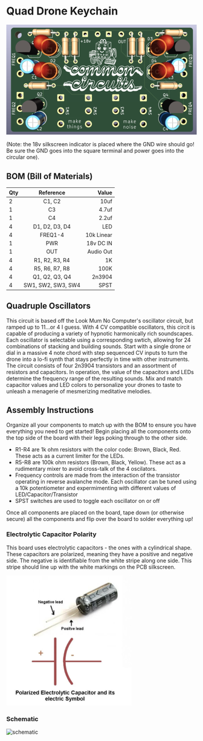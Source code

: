 # Quad Drone Keychain



![CKACB](https://github.com/ohkeif/circuits/blob/main/Common_Circuits/Quad_Drone_2025/Quad_Drone/images/pcb.png)

(Note: the 18v silkscreen indicator is placed where the GND wire should go! Be sure the GND goes into the square terminal and power goes into the circular one).



## BOM (Bill of Materials)

| Qty              | Reference | Value |
| :---------------- | :------: | ----: |
| 2	|C1, C2	             | 10uf|
|1	|C3|	4.7uf|
|1	|C4	|2.2uf|
|4	|D1, D2, D3, D4	|LED|
|4	|FREQ1-4|	10k Linear|
|1	|PWR	|18v DC IN|
|1	|OUT	|Audio Out
|4	|R1, R2, R3, R4	|1K|
|4	|R5, R6, R7, R8	|100K|
|4	|Q1, Q2, Q3, Q4	|2n3904|
|4	|SW1, SW2, SW3, SW4	|SPST|


## Quadruple Oscillators

This circuit is based off the Look Mum No Computer's oscillator circuit, but ramped up to 11...or 4 I guess. With 4 CV compatible oscillators, this circit is capable of producing a variety of hypnotic harmonically rich soundscapes. Each oscillator is selectable using a corresponding swtich, allowing for 24 combinations of stacking and building sounds. Start with a single drone or dial in a massive 4 note chord with step sequenced CV inputs to turn the drone into a lo-fi synth that stays perfectly in time with other instruments. The circuit consists of four 2n3904 transistors and an assortment of resistors and capacitors. In operation, the value of the capacitors and LEDs determine the frequency range of the resulting sounds. Mix and match capacitor values and LED colors to personalize your drones to taste to unleash a menagerie of mesmerizing meditative melodies. 

## Assembly Instructions
Organize all your components to match up with the BOM to ensure you have everything you need to get started! Begin placing all the components onto the top side of the board with their legs poking through to the other side. 

* R1-R4 are 1k ohm resistors with the color code: Brown, Black, Red. These acts as a current limiter for the LEDs. 
* R5-R8 are 100k ohm resistors (Brown, Black, Yellow). These act as a rudimentary mixer to avoid cross-talk of the 4 oscilators. 
* Frequency controls are made from the interaction of the transistor operating in reverse avalanche mode. Each oscillator can be tuned using a 10k potentiometer and expermimenting with different values of LED/Capacitor/Transistor
* SPST switches are used to toggle each oscillator on or off


Once all components are placed on the board, tape down (or otherwise secure) all the components and flip over the board to solder everything up! 



### Electrolytic Capacitor Polarity
This board uses electrolytic capacitors - the ones with a cylindrical shape. These capacitors are polarized, meaning they have a positive and negative side. The negative is identifiable from the white stripe along one side. This stripe should line up with the white markings on the PCB silkscreen. 

![Polar Caps](https://github.com/ohkeif/circuits/blob/main/Common_Circuits/Atari_Punk_Console_2024/images/polar_caps.png)




### Schematic
![schematic](https://github.com/ohkeif/circuits/blob/main/Common_Circuits/Quad_Drone_2025/Quad_Drone/images/schematic.png)
